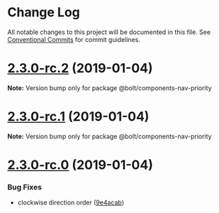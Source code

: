# Change Log

All notable changes to this project will be documented in this file.
See [Conventional Commits](https://conventionalcommits.org) for commit guidelines.

# [2.3.0-rc.2](https://github.com/bolt-design-system/bolt/tree/master/packages/components/bolt-nav-priority/compare/v2.3.0-rc.1...v2.3.0-rc.2) (2019-01-04)

**Note:** Version bump only for package @bolt/components-nav-priority





# [2.3.0-rc.1](https://github.com/bolt-design-system/bolt/tree/master/packages/components/bolt-nav-priority/compare/vv2.3.0-rc.0...v2.3.0-rc.1) (2019-01-04)

**Note:** Version bump only for package @bolt/components-nav-priority





# [2.3.0-rc.0](https://github.com/bolt-design-system/bolt/tree/master/packages/components/bolt-nav-priority/compare/v2.2.1...v2.3.0-rc.0) (2019-01-04)


### Bug Fixes

* clockwise direction order ([9e4acab](https://github.com/bolt-design-system/bolt/tree/master/packages/components/bolt-nav-priority/commit/9e4acab))
